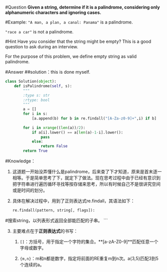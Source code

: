 #Question
**Given a string, determine if it is a palindrome, considering only alphanumeric characters and ignoring cases.** 

#Example:
`"A man, a plan, a canal: Panama"` is a palindrome.


`"race a car"` is not a palindrome.

#Hint
Have you consider that the string might be empty? This is a good question to ask during an interview.

For the purpose of this problem, we define empty string as valid palindrome.

#Answer
##solution：this is done myself.
```python
class Solution(object):
    def isPalindrome(self, s):
        """
        :type s: str
        :rtype: bool
        """
        a = []
        for i in s:
            [a.append(b) for b in re.findall("[A-Za-z0-9]+",i) if b]
            
        for i in xrange((len(a))/2):
            if a[i].lower() == a[len(a)-1-i].lower():
                pass
            else:
                return False
        return True
```

#Knowledge：
1. 这道题一开始没弄懂什么是palindrome，后来查了下才知道，原来是首末逐一相等。于是简单思考了下，就定下了做法。现在思考过程中由于已经有意识到把字符串进行遍历循环寻找等按存储来思考，所以有时候自己不是很讲究空间或是时间的划分。

2. 具体在解决过程中，用到了正则表达式re.findall，其语法如下：

    ```python
    re.findall(pattern, string[, flags]):#搜索string，以列表形式返回全部能匹配的子串。
    ```

3. 主要难点在于**正则表达式**的书写：
    
    1. `[]`：方括号，用于指定一个字符的集合。**[a-zA-Z0-9]**匹配任意一个字母或数字。

    2. `{m,n}`：m和n都是数字，指定将前面的RE重复m到n次。a{3,5}匹配3到5个连续的a。